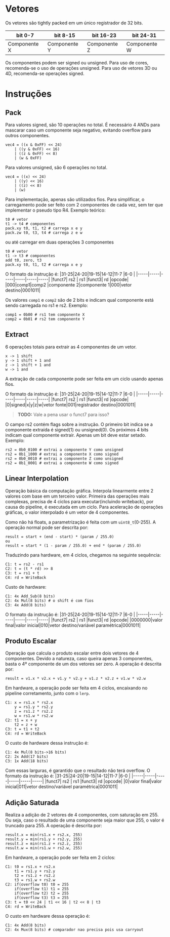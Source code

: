 # Vetores

Os vetores são tightly packed em um único registrador de 32 bits.

| bit 0-7      | bit 8-15     | bit 16-23    | bit 24-31    |
|--------------|--------------|--------------|--------------|
| Componente X | Componente Y | Componente Z | Componente W |

Os componentes podem ser signed ou unsigned. Para uso de cores, recomenda-se o uso de operações unsigned. Para uso de vetores 3D ou 4D, recomenda-se operações signed.

# Instruções
## Pack

Para valores signed, são 10 operações no total. É necessário 4 ANDs para mascarar caso um componente seja negativo, evitando overflow para outros componentes.
```
vec4 = ((x & 0xFF) << 24) 
    | ((y & 0xFF) << 16) 
    | ((z & 0xFF) << 8) 
    | (w & 0xFF)
```
Para valores unsigned, são 6 operações no total.
```
vec4 = ((x) << 24) 
    | ((y) << 16) 
    | ((z) << 8) 
    | (w)
```
Para implementação, apenas são utilizados fios. Para simplificar, o carregamento pode ser feito com 2 componentes de cada vez, sem ter que implementar o pseudo tipo R4.
Exemplo teórico:
```
t0 # vetor
t1 -> t4 # componentes
pack.xy t0, t1, t2 # carrega x e y
pack.zw t0, t3, t4 # carrega z e w
```
ou até carregar em duas operações 3 componentes
```
t0 # vetor
t1 -> t3 # componentes
add t0, zero, t3
pack.xy t0, t1, t2 # carrega x e y
```

O formato da instrução é:
|31-25|24-20|19-15|14-12|11-7 |6-0  |
|-----|-----|-----|-----|-----|-----|
|funct7| rs2 | rs1 |funct3| rd  |opcode|
|000\|comp1\|comp2 |componente 2|componente 1|000|vetor destino|0001011|

Os valores `comp1` e `comp2` são de 2 bits e indicam qual componente está sendo carregada no rs1 e rs2. Exemplo:
```
comp1 = 0b00 # rs1 tem componente X
comp2 = 0b01 # rs2 tem componente Y
```



## Extract

6 operações totais para extrair as 4 componentes de um vetor.
```
x -> 1 shift
y -> 1 shift + 1 and
z -> 1 shift + 1 and
w -> 1 and
```
A extração de cada componente pode ser feita em um ciclo usando apenas fios.

O formato da instrução é:
|31-25|24-20|19-15|14-12|11-7 |6-0  |
|-----|-----|-----|-----|-----|-----|
|funct7| rs2 | rs1 |funct3| rd  |opcode|
|0|signed\|x\|y\|z\|w|vetor fonte|001|registrador destino|0001011|

> **TODO:** Vale a pena usar o funct7 para isso?

O campo rs2 contém flags sobre a instrução. O primeiro bit indica se a componente
extraída é signed(1) ou unsigned(0). Os próximos 4 bits indicam qual componente extrair. Apenas um bit deve estar setado. Exemplo:
```
rs2 = 0b0_0100 # extrai a componente Y como unsigned
rs2 = 0b1_1000 # extrai a componente X como signed
rs2 = 0b0_0010 # extrai a componente Z como unsigned
rs2 = 0b1_0001 # extrai a componente W como signed
```


## Linear Interpolation

Operação básica da computação gráfica. Interpola linearmente entre 2 valores com base em um terceiro valor. Primeira das operações mais complexas, precisa de 4 ciclos para executar(incluindo writeback), por causa do pipeline, é executada em um ciclo. Para aceleração de operações gráficas, o valor interpolado é um vetor de 4 componentes. 

Como não há floats, a parametrização é feita com um `uint8_t`(0-255). A operação normal pode ser descrita por:
```
result = start + (end - start) * (param / 255.0)
ou
result = start * (1 - param / 255.0) + end * (param / 255.0)
```

Traduzindo para hardware, em 4 ciclos, chegamos na seguinte sequência:
```
C1: t = rs2 - rs1
C2: t = (t * rd) >> 8
C3: t = rs1 + t
C4: rd = WriteBack
```
Custo de hardware:
```
C1: 4x Add_Sub(8 bits)
C2: 4x Mul(8 bits) # o shift é com fios
C3: 4x Add(8 bits)
```

O formato da instrução é:
|31-25|24-20|19-15|14-12|11-7 |6-0  |
|-----|-----|-----|-----|-----|-----|
|funct7| rs2 | rs1 |funct3| rd  |opcode|
|0000000|valor final|valor inicial|010|vetor destino/variável paramétrica|0001011|

## Produto Escalar

Operação que calcula o produto escalar entre dois vetores de 4 componentes. Devido a natureza, caso queira apenas 3 componentes, basta o 4º componente de um dos vetores ser zero. A operação é descrita por:
```
result = v1.x * v2.x + v1.y * v2.y + v1.z * v2.z + v1.w * v2.w
```
Em hardware, a operação pode ser feita em 4 ciclos, encaixando no pipeline corretamento, junto com o `lerp`.
```
C1: x = rs1.x * rs2.x
    y = rs1.y * rs2.y
    z = rs1.z * rs2.z
    w = rs1.w * rs2.w
C2: t1 = x + y
    t2 = z + w
C3: t = t1 + t2
C4: rd = WriteBack
```
O custo de hardware dessa instrução é:
```
C1: 4x Mul(8 bits->16 bits)
C2: 2x Add(17 bits)
C3: 1x Add(18 bits)
```
Com essas larguras, é garantido que o resultado não terá overflow.
O formato da instrução é:
|31-25|24-20|19-15|14-12|11-7 |6-0  |
|-----|-----|-----|-----|-----|-----|
|funct7| rs2 | rs1 |funct3| rd  |opcode|
|0|valor final|valor inicial|011|vetor destino/variável paramétrica|0001011|

## Adição Saturada

Realiza a adição de 2 vetores de 4 componentes, com saturação em 255. Ou seja, caso o resultado de uma componente seja maior que 255, o valor é truncado para 255. A operação é descrita por:
```
result.x = min(rs1.x + rs2.x, 255)
result.y = min(rs1.y + rs2.y, 255)
result.z = min(rs1.z + rs2.z, 255)
result.w = min(rs1.w + rs2.w, 255)
```
Em hardware, a operação pode ser feita em 2 ciclos:
```
C1: t0 = rs1.x + rs2.x
    t1 = rs1.y + rs2.y
    t2 = rs1.z + rs2.z
    t3 = rs1.w + rs2.w
C2: if(overflow t0) t0 = 255
    if(overflow t1) t1 = 255
    if(overflow t2) t2 = 255
    if(overflow t3) t3 = 255
C3: t = t0 << 24 | t1 << 16 | t2 << 8 | t3
C4: rd = WriteBack
```

O custo em hardware dessa operação é:
```
C1: 4x Add(8 bits)
C2: 4x Mux(8 bits) # comparador nao precisa pois usa carryout
```